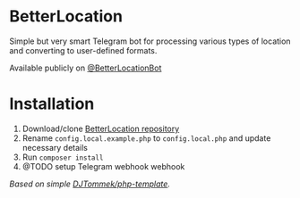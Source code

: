 # BetterLocation

Simple but very smart Telegram bot for processing various types of location and converting to user-defined formats.

Available publicly on [@BetterLocationBot](https://t.me/BetterLocationBot)

# Installation

1. Download/clone [BetterLocation repository](https://github.com/DJTommek/better-location) 
1. Rename `config.local.example.php` to `config.local.php` and update necessary details
1. Run `composer install`
1. @TODO setup Telegram webhook webhook

*Based on simple [DJTommek/php-template](https://github.com/DJTommek/php-template).*